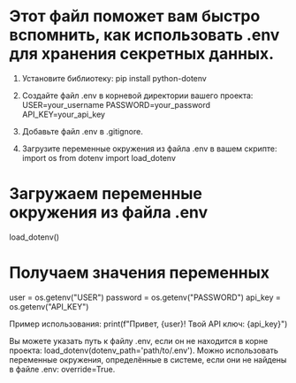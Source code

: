 # Этот файл поможет вам быстро вспомнить, как использовать .env для хранения секретных данных.

1. Установите библиотеку:
pip install python-dotenv

2. Создайте файл .env в корневой директории вашего проекта:
USER=your_username
PASSWORD=your_password
API_KEY=your_api_key

3. Добавьте файл .env в .gitignore.

4. Загрузите переменные окружения из файла .env в вашем скрипте:
import os
from dotenv import load_dotenv

# Загружаем переменные окружения из файла .env
load_dotenv()

# Получаем значения переменных
user = os.getenv("USER")
password = os.getenv("PASSWORD")
api_key = os.getenv("API_KEY")

Пример использования:
print(f"Привет, {user}! Твой API ключ: {api_key}")

Вы можете указать путь к файлу .env, если он не находится в корне проекта: load_dotenv(dotenv_path='path/to/.env').
Можно использовать переменные окружения, определённые в системе, если они не найдены в файле .env: override=True.
